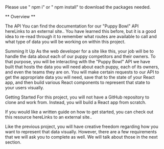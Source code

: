 Please use " npm i" or " npm install" to download the packages needed. 


** Overview ** 

The API
You can find the documentation for our "Puppy Bowl" API hereLinks to an external site.. You have learned this before, but it is a good idea to re-read through it to remember what routes are available to call and what type of data you will be working on within this project.

Summing It Up
As the web developer for a site like this, your job will be to handle the data about each of our puppy competitors and their owners. To that purpose, you will be interacting with the "Puppy Bowl" API we have built that hosts the data you will need about each puppy, each of its owners, and even the teams they are on. You will make certain requests to our API to get the appropriate data you will need, save that to the state of your React app, and then build various React components to represent that state to your users visually.

Getting Started 
For this project, you will not have a GitHub repository to clone and work from. Instead, you will build a React app from scratch. 

If you would like a written guide on how to get started, you can check out this resource hereLinks to an external site..

Like the previous project, you will have creative freedom regarding how you want to represent that data visually. However, there are a few requirements that we will ask you to complete as well. We will talk about those in the next section.
